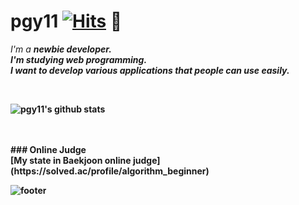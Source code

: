 # pgy11 [![Hits](https://hits.seeyoufarm.com/api/count/incr/badge.svg?url=https%3A%2F%2Fgithub.com%2Fpgy11%2Fhit-counter&count_bg=%2379C83D&title_bg=%23555555&icon=&icon_color=%23E7E7E7&title=hits&edge_flat=false)](https://hits.seeyoufarm.com) 👋

<!--
**pgy11/pgy11** is a ✨ _special_ ✨ repository because its `README.md` (this file) appears on your GitHub profile.
-->
<p>
  <em>
    I'm a <b>newbie<b> developer.<br>
    I'm studying web programming.<br>
    I want to develop various applications that people can use easily.
  </em>
</p>


<br>

![pgy11's github stats](https://github-readme-stats.vercel.app/api?username=pgy11&show_icons=true)

<br>

<br>
### Online Judge<br>
[My state in Baekjoon online judge](https://solved.ac/profile/algorithm_beginner)

![footer](https://capsule-render.vercel.app/api?type=wave&color=gradient&height=150&section=footer)
